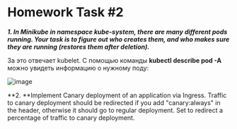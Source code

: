 # Homework Task #2

_**1. In Minikube in namespace kube-system, there are many different pods running. Your task is to figure out who creates them, and who makes sure they are running (restores them after deletion).**_

За это отвечает kubelet. С помощью команды **kubectl describe pod -A** можно увидеть информацию о нужному поду:

![image](https://user-images.githubusercontent.com/72750543/150912571-0558b923-ea63-4951-8435-e2a508d85aa8.png)






**2. **Implement Canary deployment of an application via Ingress. Traffic to canary deployment should be redirected if you add "canary:always" in the header, otherwise it should go to regular deployment. Set to redirect a percentage of traffic to canary deployment.


